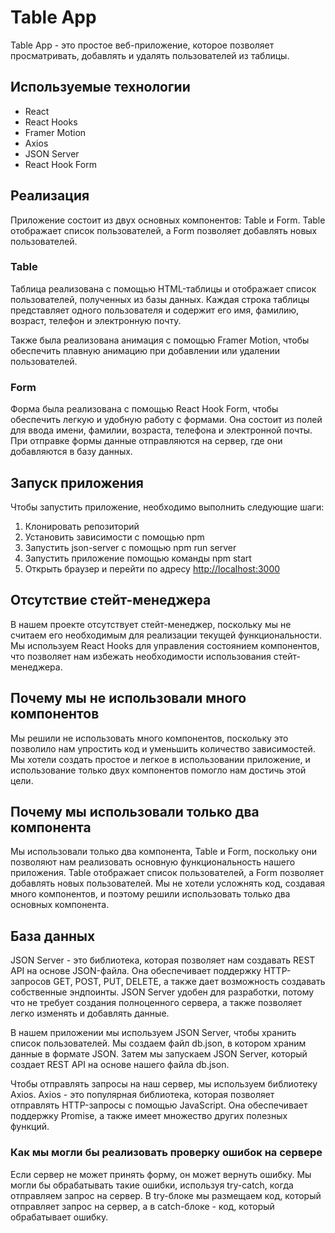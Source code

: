 # Table App

Table App - это простое веб-приложение, которое позволяет просматривать, добавлять и удалять пользователей из таблицы.

## Используемые технологии

* React
* React Hooks
* Framer Motion
* Axios
* JSON Server
* React Hook Form

## Реализация

Приложение состоит из двух основных компонентов: Table и Form. Table отображает список пользователей, а Form позволяет добавлять новых пользователей.

### Table

Таблица реализована с помощью HTML-таблицы и отображает список пользователей, полученных из базы данных. Каждая строка таблицы представляет одного пользователя и содержит его имя, фамилию, возраст, телефон и электронную почту.

Также была реализована анимация с помощью Framer Motion, чтобы обеспечить плавную анимацию при добавлении или удалении пользователей.

### Form

Форма была реализована с помощью React Hook Form, чтобы обеспечить легкую и удобную работу с формами. Она состоит из полей для ввода имени, фамилии, возраста, телефона и электронной почты. При отправке формы данные отправляются на сервер, где они добавляются в базу данных.


## Запуск приложения

Чтобы запустить приложение, необходимо выполнить следующие шаги:

1. Клонировать репозиторий
2. Установить зависимости с помощью npm
3. Запустить json-server с помощью npm run server
4. Запустить приложение помощью команды npm start
5. Открыть браузер и перейти по адресу <http://localhost:3000>

## Отсутствие стейт-менеджера

В нашем проекте отсутствует стейт-менеджер, поскольку мы не считаем его необходимым для реализации текущей функциональности. Мы используем React Hooks для управления состоянием компонентов, что позволяет нам избежать необходимости использования стейт-менеджера.

## Почему мы не использовали много компонентов

Мы решили не использовать много компонентов, поскольку это позволило нам упростить код и уменьшить количество зависимостей. Мы хотели создать простое и легкое в использовании приложение, и использование только двух компонентов помогло нам достичь этой цели.

## Почему мы использовали только два компонента

Мы использовали только два компонента, Table и Form, поскольку они позволяют нам реализовать основную функциональность нашего приложения. Table отображает список пользователей, а Form позволяет добавлять новых пользователей. Мы не хотели усложнять код, создавая много компонентов, и поэтому решили использовать только два основных компонента.

## База данных

JSON Server - это библиотека, которая позволяет нам создавать REST API на основе JSON-файла. Она обеспечивает поддержку HTTP-запросов GET, POST, PUT, DELETE, а также дает возможность создавать собственные эндпоинты. JSON Server удобен для разработки, потому что не требует создания полноценного сервера, а также позволяет легко изменять и добавлять данные.

В нашем приложении мы используем JSON Server, чтобы хранить список пользователей. Мы создаем файл db.json, в котором храним данные в формате JSON. Затем мы запускаем JSON Server, который создает REST API на основе нашего файла db.json.

Чтобы отправлять запросы на наш сервер, мы используем библиотеку Axios. Axios - это популярная библиотека, которая позволяет отправлять HTTP-запросы с помощью JavaScript. Она обеспечивает поддержку Promise, а также имеет множество других полезных функций.


### Как мы могли бы реализовать проверку ошибок на сервере

Если сервер не может принять форму, он может вернуть ошибку. Мы могли бы обрабатывать такие ошибки, используя try-catch, когда отправляем запрос на сервер. В try-блоке мы размещаем код, который отправляет запрос на сервер, а в catch-блоке - код, который обрабатывает ошибку.

